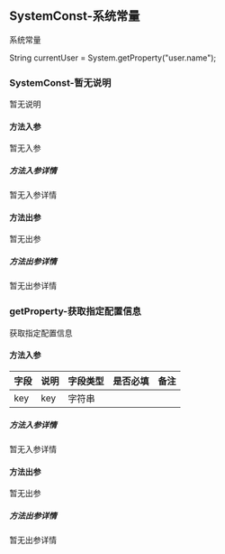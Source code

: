 ## SystemConst-系统常量

系统常量

String currentUser = System.getProperty("user.name");

### SystemConst-暂无说明

暂无说明

#### 方法入参

暂无入参

##### 方法入参详情

暂无入参详情

#### 方法出参

暂无出参

##### 方法出参详情

暂无出参详情

### getProperty-获取指定配置信息

获取指定配置信息

#### 方法入参

| 字段 | 说明 | 字段类型 | 是否必填 | 备注 |
|:---|:---|:---|:---|:----|
| key | key | 字符串 |  |  |

##### 方法入参详情

暂无入参详情

#### 方法出参

暂无出参

##### 方法出参详情

暂无出参详情




